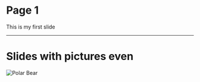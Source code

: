 # Page 1

This is my first slide


---

# Slides with pictures even

![Polar Bear](https://upload.wikimedia.org/wikipedia/commons/6/66/Polar_Bear_-_Alaska_%28cropped%29.jpg)

